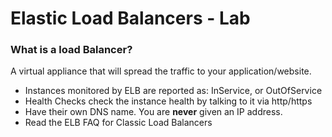 # Elastic Load Balancers - Lab
### What is a load Balancer?
A virtual appliance that will spread the traffic to your application/website.

* Instances monitored by ELB are reported as: InService, or OutOfService
* Health Checks check the instance health by talking to it via http/https
* Have their own DNS name. You are **never** given an IP address.
* Read the ELB FAQ for Classic Load Balancers
